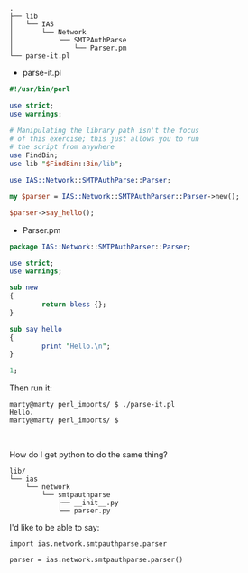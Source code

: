```
.
├── lib
│   └── IAS
│       └── Network
│           └── SMTPAuthParse
│               └── Parser.pm
└── parse-it.pl
```

* parse-it.pl

```perl
#!/usr/bin/perl

use strict;
use warnings;

# Manipulating the library path isn't the focus
# of this exercise; this just allows you to run
# the script from anywhere
use FindBin;
use lib "$FindBin::Bin/lib";

use IAS::Network::SMTPAuthParse::Parser;

my $parser = IAS::Network::SMTPAuthParser::Parser->new();

$parser->say_hello();
```

* Parser.pm

```perl
package IAS::Network::SMTPAuthParser::Parser;

use strict;
use warnings;

sub new
{
        return bless {};
}

sub say_hello
{
        print "Hello.\n";
}

1;

```

Then run it:

```
marty@marty perl_imports/ $ ./parse-it.pl 
Hello.
marty@marty perl_imports/ $
```

<br>

How do I get python to do the same thing?

```
lib/
└── ias
    └── network
        └── smtpauthparse
            ├── __init__.py
            └── parser.py
```

I'd like to be able to say:

```python3
import ias.network.smtpauthparse.parser

parser = ias.network.smtpauthparse.parser()
```

